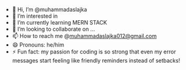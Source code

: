 - 👋 Hi, I’m @muhammadaslajka
- 👀 I’m interested in 
- 🌱 I’m currently learning MERN STACK
- 💞️ I’m looking to collaborate on ...
- 📫 How to reach me @muhammadaslajka012@gmail.com
- 😄 Pronouns: he/him
- ⚡ Fun fact: my passion for coding is so strong that even my error messages start feeling like friendly reminders instead of setbacks!

<!---
muhammadaslajka/muhammadaslajka is a ✨ special ✨ repository because its `README.md` (this file) appears on your GitHub profile.
You can click the Preview link to take a look at your changes.
--->
